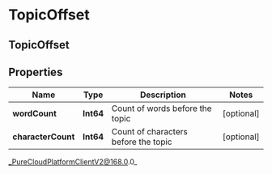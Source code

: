# TopicOffset

## TopicOffset

## Properties

|Name | Type | Description | Notes|
|------------ | ------------- | ------------- | -------------|
| **wordCount** | **Int64** | Count of words before the topic  | [optional] |
| **characterCount** | **Int64** | Count of characters before the topic  | [optional] |



_PureCloudPlatformClientV2@168.0.0_
